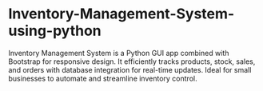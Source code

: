 # Inventory-Management-System-using-python
Inventory Management System is a Python GUI app combined with Bootstrap for responsive design. It efficiently tracks products, stock, sales, and orders with database integration for real-time updates. Ideal for small businesses to automate and streamline inventory control.
